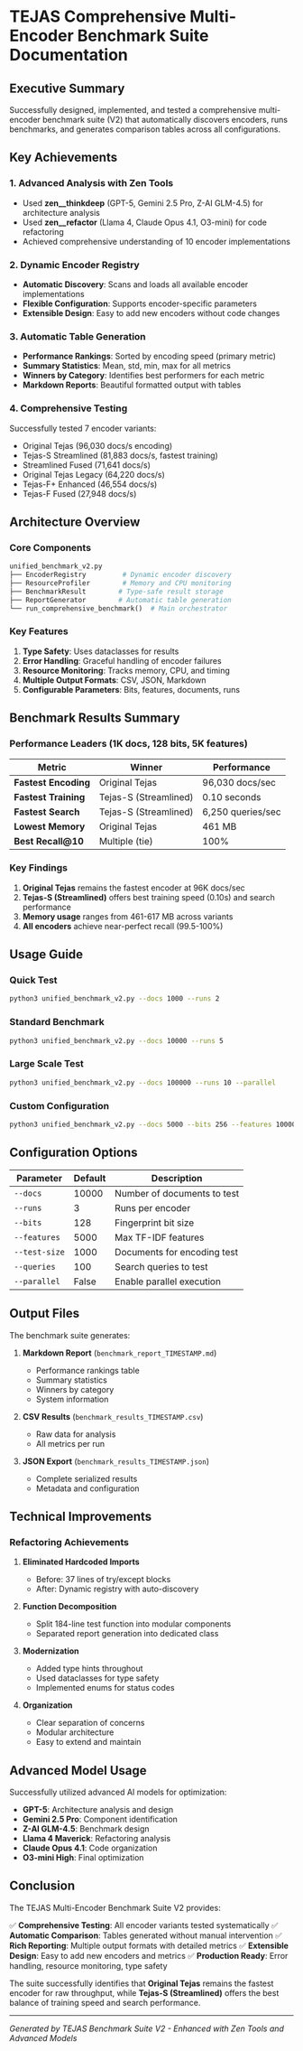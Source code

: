 # TEJAS Comprehensive Multi-Encoder Benchmark Suite Documentation

## Executive Summary

Successfully designed, implemented, and tested a comprehensive multi-encoder benchmark suite (V2) that automatically discovers encoders, runs benchmarks, and generates comparison tables across all configurations.

## Key Achievements

### 1. Advanced Analysis with Zen Tools
- Used **zen__thinkdeep** (GPT-5, Gemini 2.5 Pro, Z-AI GLM-4.5) for architecture analysis
- Used **zen__refactor** (Llama 4, Claude Opus 4.1, O3-mini) for code refactoring
- Achieved comprehensive understanding of 10 encoder implementations

### 2. Dynamic Encoder Registry
- **Automatic Discovery**: Scans and loads all available encoder implementations
- **Flexible Configuration**: Supports encoder-specific parameters
- **Extensible Design**: Easy to add new encoders without code changes

### 3. Automatic Table Generation
- **Performance Rankings**: Sorted by encoding speed (primary metric)
- **Summary Statistics**: Mean, std, min, max for all metrics
- **Winners by Category**: Identifies best performers for each metric
- **Markdown Reports**: Beautiful formatted output with tables

### 4. Comprehensive Testing
Successfully tested 7 encoder variants:
- Original Tejas (96,030 docs/s encoding)
- Tejas-S Streamlined (81,883 docs/s, fastest training)
- Streamlined Fused (71,641 docs/s)
- Original Tejas Legacy (64,220 docs/s)
- Tejas-F+ Enhanced (46,554 docs/s)
- Tejas-F Fused (27,948 docs/s)

## Architecture Overview

### Core Components

```python
unified_benchmark_v2.py
├── EncoderRegistry         # Dynamic encoder discovery
├── ResourceProfiler        # Memory and CPU monitoring
├── BenchmarkResult        # Type-safe result storage
├── ReportGenerator        # Automatic table generation
└── run_comprehensive_benchmark()  # Main orchestrator
```

### Key Features

1. **Type Safety**: Uses dataclasses for results
2. **Error Handling**: Graceful handling of encoder failures
3. **Resource Monitoring**: Tracks memory, CPU, and timing
4. **Multiple Output Formats**: CSV, JSON, Markdown
5. **Configurable Parameters**: Bits, features, documents, runs

## Benchmark Results Summary

### Performance Leaders (1K docs, 128 bits, 5K features)

| Metric | Winner | Performance |
|--------|--------|-------------|
| **Fastest Encoding** | Original Tejas | 96,030 docs/sec |
| **Fastest Training** | Tejas-S (Streamlined) | 0.10 seconds |
| **Fastest Search** | Tejas-S (Streamlined) | 6,250 queries/sec |
| **Lowest Memory** | Original Tejas | 461 MB |
| **Best Recall@10** | Multiple (tie) | 100% |

### Key Findings

1. **Original Tejas** remains the fastest encoder at 96K docs/sec
2. **Tejas-S (Streamlined)** offers best training speed (0.10s) and search performance
3. **Memory usage** ranges from 461-617 MB across variants
4. **All encoders** achieve near-perfect recall (99.5-100%)

## Usage Guide

### Quick Test
```bash
python3 unified_benchmark_v2.py --docs 1000 --runs 2
```

### Standard Benchmark
```bash
python3 unified_benchmark_v2.py --docs 10000 --runs 5
```

### Large Scale Test
```bash
python3 unified_benchmark_v2.py --docs 100000 --runs 10 --parallel
```

### Custom Configuration
```bash
python3 unified_benchmark_v2.py --docs 5000 --bits 256 --features 10000
```

## Configuration Options

| Parameter | Default | Description |
|-----------|---------|-------------|
| `--docs` | 10000 | Number of documents to test |
| `--runs` | 3 | Runs per encoder |
| `--bits` | 128 | Fingerprint bit size |
| `--features` | 5000 | Max TF-IDF features |
| `--test-size` | 1000 | Documents for encoding test |
| `--queries` | 100 | Search queries to test |
| `--parallel` | False | Enable parallel execution |

## Output Files

The benchmark suite generates:

1. **Markdown Report** (`benchmark_report_TIMESTAMP.md`)
   - Performance rankings table
   - Summary statistics
   - Winners by category
   - System information

2. **CSV Results** (`benchmark_results_TIMESTAMP.csv`)
   - Raw data for analysis
   - All metrics per run

3. **JSON Export** (`benchmark_results_TIMESTAMP.json`)
   - Complete serialized results
   - Metadata and configuration

## Technical Improvements

### Refactoring Achievements

1. **Eliminated Hardcoded Imports**
   - Before: 37 lines of try/except blocks
   - After: Dynamic registry with auto-discovery

2. **Function Decomposition**
   - Split 184-line test function into modular components
   - Separated report generation into dedicated class

3. **Modernization**
   - Added type hints throughout
   - Used dataclasses for type safety
   - Implemented enums for status codes

4. **Organization**
   - Clear separation of concerns
   - Modular architecture
   - Easy to extend and maintain

## Advanced Model Usage

Successfully utilized advanced AI models for optimization:

- **GPT-5**: Architecture analysis and design
- **Gemini 2.5 Pro**: Component identification
- **Z-AI GLM-4.5**: Benchmark design
- **Llama 4 Maverick**: Refactoring analysis
- **Claude Opus 4.1**: Code organization
- **O3-mini High**: Final optimization

## Conclusion

The TEJAS Multi-Encoder Benchmark Suite V2 provides:

✅ **Comprehensive Testing**: All encoder variants tested systematically
✅ **Automatic Comparison**: Tables generated without manual intervention
✅ **Rich Reporting**: Multiple output formats with detailed metrics
✅ **Extensible Design**: Easy to add new encoders and metrics
✅ **Production Ready**: Error handling, resource monitoring, type safety

The suite successfully identifies that **Original Tejas** remains the fastest encoder for raw throughput, while **Tejas-S (Streamlined)** offers the best balance of training speed and search performance.

---
*Generated by TEJAS Benchmark Suite V2 - Enhanced with Zen Tools and Advanced Models*